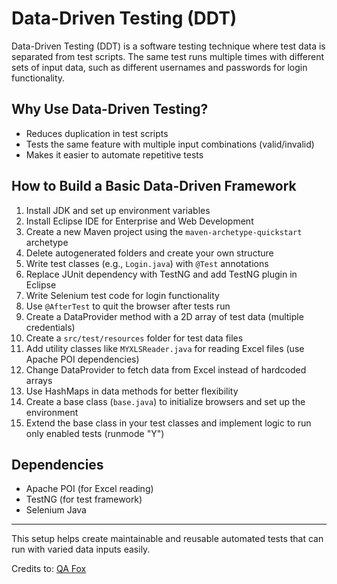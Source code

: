 # Data-Driven Testing (DDT)

Data-Driven Testing (DDT) is a software testing technique where test data is separated from test scripts. The same test runs multiple times with different sets of input data, such as different usernames and passwords for login functionality.

## Why Use Data-Driven Testing?
- Reduces duplication in test scripts
- Tests the same feature with multiple input combinations (valid/invalid)
- Makes it easier to automate repetitive tests

## How to Build a Basic Data-Driven Framework
1. Install JDK and set up environment variables  
2. Install Eclipse IDE for Enterprise and Web Development  
3. Create a new Maven project using the `maven-archetype-quickstart` archetype  
4. Delete autogenerated folders and create your own structure  
5. Write test classes (e.g., `Login.java`) with `@Test` annotations  
6. Replace JUnit dependency with TestNG and add TestNG plugin in Eclipse  
7. Write Selenium test code for login functionality  
8. Use `@AfterTest` to quit the browser after tests run  
9. Create a DataProvider method with a 2D array of test data (multiple credentials)  
10. Create a `src/test/resources` folder for test data files  
11. Add utility classes like `MYXLSReader.java` for reading Excel files (use Apache POI dependencies)  
12. Change DataProvider to fetch data from Excel instead of hardcoded arrays  
13. Use HashMaps in data methods for better flexibility  
14. Create a base class (`base.java`) to initialize browsers and set up the environment  
15. Extend the base class in your test classes and implement logic to run only enabled tests (runmode "Y")

## Dependencies
- Apache POI (for Excel reading)
- TestNG (for test framework)
- Selenium Java

---

This setup helps create maintainable and reusable automated tests that can run with varied data inputs easily.


Credits to: [QA Fox ](https://www.qafox.com/)
